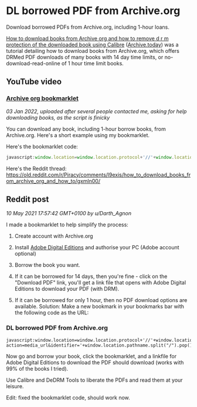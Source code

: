 # DL borrowed PDF from Archive.org
Download borrowed PDFs from Archive.org, including 1-hour loans.

[How to download books from Archive org and how to remove d r m protection of the downloaded book using Calibre](https://old.reddit.com/r/Piracy/comments/l9exis/how_to_download_books_from_archive_org_and_how_to/) ([Archive.today](https://archive.today/Slgse)) was a tutorial detailing how to download books from Archive.org, which offers DRMed PDF downloads of many books with 14 day time limits, or no-download-read-online of 1 hour time limit books.

## YouTube video

### [Archive org bookmarklet](https://www.youtube.com/watch?v=7drDaWWIwR0)
*03 Jan 2022, uploaded after several people contacted me, asking for help downloading books, as the script is finicky*

You can download any book, including 1-hour borrow books, from Archive.org. Here's a short example using my bookmarklet.

Here's the bookmarklet code:
```js
javascript:window.location=window.location.protocol+'//'+window.location.hostname+'/services/loans/loan/?action=media_url&identifier='+window.location.pathname.split("/").pop()+'&format=pdf&redirect=1'
```

Here's the Reddit thread:
https://old.reddit.com/r/Piracy/comments/l9exis/how_to_download_books_from_archive_org_and_how_to/gxmln00/


## Reddit post
*10 May 2021 17:57:42 GMT+0100 by u/Darth_Agnon*

I made a bookmarklet to help simplify the process:

1. Create account with Archive.org

2. Install [Adobe Digital Editions](https://www.adobe.com/solutions/ebook/digital-editions/download.html) and authorise your PC (Adobe account optional)

3. Borrow the book you want.

4. If it can be borrowed for 14 days, then you're fine - click on the "Download PDF" link, you'll get a link file that opens with Adobe Digital Editions to download your PDF (with DRM).

5. If it can be borrowed for only 1 hour, then no PDF download options are available. Solution: Make a new bookmark in your bookmarks bar with the following code as the URL:

### DL borrowed PDF from Archive.org

```
javascript:window.location=window.location.protocol+'//'+window.location.hostname+'/services/loans/loan/?action=media_url&identifier='+window.location.pathname.split("/").pop()+'&format=pdf&redirect=1'
```

Now go and borrow your book, click the bookmarklet, and a linkfile for Adobe Digital Editions to download the PDF should download (works with 99% of the books I tried).

Use Calibre and DeDRM Tools to liberate the PDFs and read them at your leisure.

Edit: fixed the bookmarklet code, should work now.
